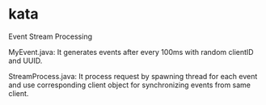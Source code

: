 # kata
Event Stream Processing

MyEvent.java:  It generates events after every 100ms with random clientID and UUID.

StreamProcess.java: It process request by spawning thread for each event and use corresponding client object for synchronizing events from same client.
